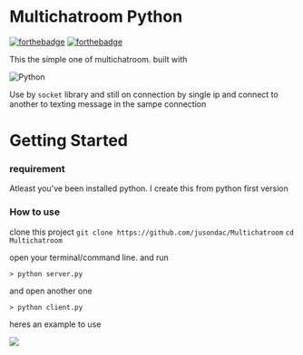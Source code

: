# Multichatroom Python

[![forthebadge](https://forthebadge.com/images/badges/made-with-python.svg)](https://forthebadge.com)
[![forthebadge](https://forthebadge.com/images/badges/built-with-love.svg)](https://forthebadge.com)

This the simple one of multichatroom. built with

![Python](https://img.shields.io/badge/python-3670A0?style=for-the-badge&logo=python&logoColor=ffdd54)

Use by ```socket``` library and still on connection by single ip and connect to another to texting message in the sampe connection

# Getting Started

### requirement

Atleast you've been installed python. I create this from python first version

### How to use
clone this project
```git clone https://github.com/jusondac/Multichatroom```
```cd Multichatroom```

open your terminal/command line. and run

```> python server.py```

and open another one

```> python client.py```

heres an example to use

![](https://github.com/jusondac/Multichatroom/blob/master/src/multichatroom%20python.gif)
